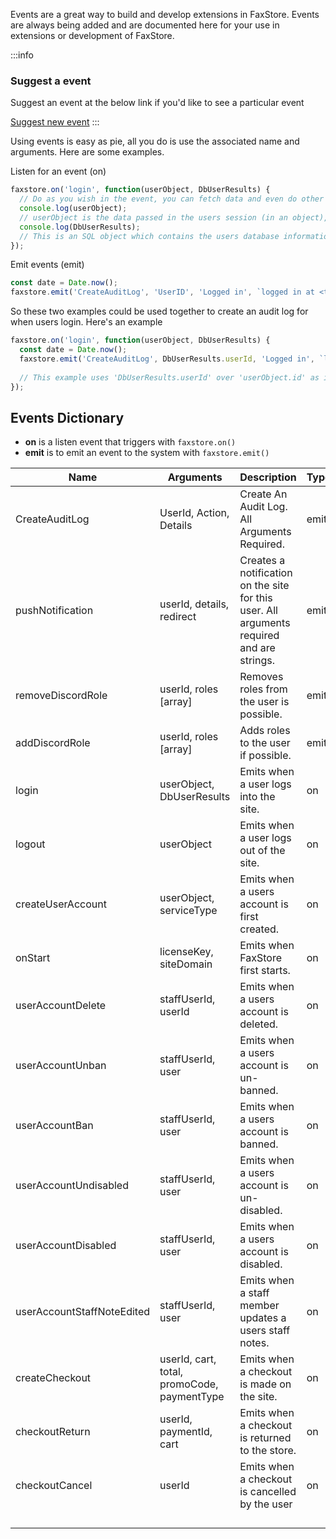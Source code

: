 Events are a great way to build and develop extensions in FaxStore. Events are always being added and are documented here for your use in extensions or development of FaxStore.

:::info
### Suggest a event
Suggest an event at the below link if you'd like to see a particular event

[Suggest new event](https://bugs.faxes.zone/projects/faxstore/add?t=feedback)
:::

Using events is easy as pie, all you do is use the associated name and arguments. Here are some examples.

Listen for an event (on)
```js
faxstore.on('login', function(userObject, DbUserResults) {
  // Do as you wish in the event, you can fetch data and even do other actions like make an automated webhook post.
  console.log(userObject);
  // userObject is the data passed in the users session (in an object), this will contain some login service data like their ID, avatar, and possibly guilds.
  console.log(DbUserResults);
  // This is an SQL object which contains the users database information.
});
```

Emit events (emit)
```js
const date = Date.now();
faxstore.emit('CreateAuditLog', 'UserID', 'Logged in', `logged in at <t:${date}>`);
```

So these two examples could be used together to create an audit log for when users login. Here's an example
```js
faxstore.on('login', function(userObject, DbUserResults) {
  const date = Date.now();
  faxstore.emit('CreateAuditLog', DbUserResults.userId, 'Logged in', `logged in at <t:${date}>`);
  
  // This example uses 'DbUserResults.userId' over 'userObject.id' as it can be more reliable and correlates to the database. However, both would work the same.
});
```

## Events Dictionary

- **on** is a listen event that triggers with `faxstore.on()`
- **emit** is to emit an event to the system with `faxstore.emit()`

| Name                       | Arguments                                   | Description                                                                               | Type |
|----------------------------|---------------------------------------------|-------------------------------------------------------------------------------------------|------|
| CreateAuditLog             | UserId, Action, Details                     | Create An Audit Log. All Arguments Required.                                              | emit |
| pushNotification           | userId, details, redirect                   | Creates a notification on the site for this user. All arguments required and are strings. | emit |
| removeDiscordRole          | userId, roles [array]                       | Removes roles from the user is possible.                                                  | emit |
| addDiscordRole             | userId, roles [array]                       | Adds roles to the user if possible.                                                       | emit |
| login                      | userObject, DbUserResults                   | Emits when a user logs into the site.                                                     | on   |
| logout                     | userObject                                  | Emits when a user logs out of the site.                                                   | on   |
| createUserAccount          | userObject, serviceType                     | Emits when a users account is first created.                                              | on   |
| onStart                    | licenseKey, siteDomain                      | Emits when FaxStore first starts.                                                         | on   |
| userAccountDelete          | staffUserId, userId                         | Emits when a users account is deleted.                                                    | on   |
| userAccountUnban           | staffUserId, user                           | Emits when a users account is un-banned.                                                  | on   |
| userAccountBan             | staffUserId, user                           | Emits when a users account is banned.                                                     | on   |
| userAccountUndisabled      | staffUserId, user                           | Emits when a users account is un-disabled.                                                | on   |
| userAccountDisabled        | staffUserId, user                           | Emits when a users account is disabled.                                                   | on   |
| userAccountStaffNoteEdited | staffUserId, user                           | Emits when a staff member updates a users staff notes.                                    | on   |
| createCheckout             | userId, cart, total, promoCode, paymentType | Emits when a checkout is made on the site.                                                | on   |
| checkoutReturn             | userId, paymentId, cart                     | Emits when a checkout is returned to the store.                                           | on   |
| checkoutCancel             | userId                                      | Emits when a checkout is cancelled by the user                                            | on   |
|                            |                                             |                                                                                           |      |
|                            |                                             |                                                                                           |      |
|                            |                                             |                                                                                           |      |
|                            |                                             |                                                                                           |      |

